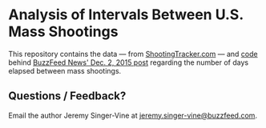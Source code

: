 # Analysis of Intervals Between U.S. Mass Shootings

This repository contains the data — from [ShootingTracker.com](http://shootingtracker.com/) — and [code](notebooks/mass-shooting-intervals.ipynb) behind [BuzzFeed News' Dec. 2, 2015 post](http://www.buzzfeed.com/jsvine/heres-how-little-time-america-gets-between-mass-shootings) regarding the number of days elapsed between mass shootings.

## Questions / Feedback?

Email the author Jeremy Singer-Vine at jeremy.singer-vine@buzzfeed.com.
